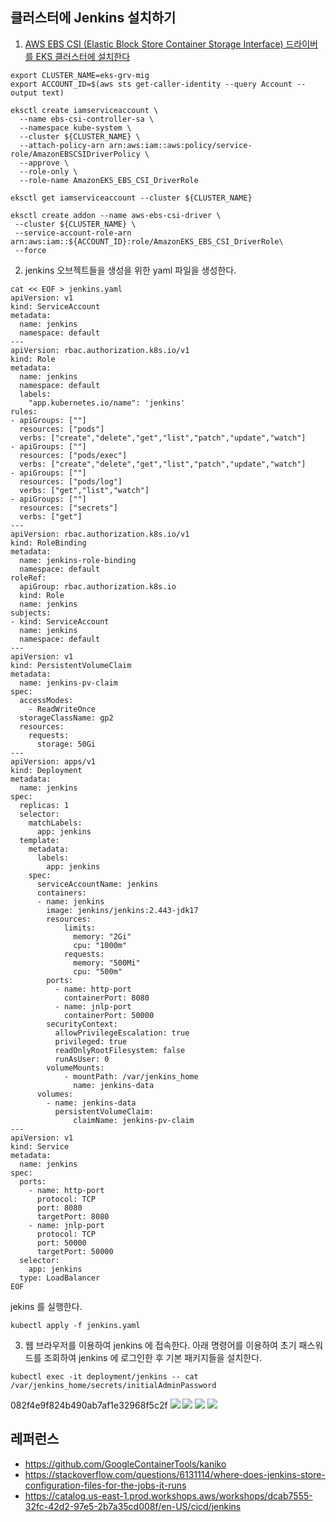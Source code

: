 ## 클러스터에 Jenkins 설치하기 ##

1. [AWS EBS CSI (Elastic Block Store Container Storage Interface) 드라이버를 EKS 클러스터에 설치한다](https://velog.io/@rockwellvinca/EKS-AWS-EBS-CSI-Driver-%EC%84%A4%EC%B9%98-%EB%B0%8F-%EA%B5%AC%EC%84%B1)
```
export CLUSTER_NAME=eks-grv-mig
export ACCOUNT_ID=$(aws sts get-caller-identity --query Account --output text)

eksctl create iamserviceaccount \
  --name ebs-csi-controller-sa \
  --namespace kube-system \
  --cluster ${CLUSTER_NAME} \
  --attach-policy-arn arn:aws:iam::aws:policy/service-role/AmazonEBSCSIDriverPolicy \
  --approve \
  --role-only \
  --role-name AmazonEKS_EBS_CSI_DriverRole

eksctl get iamserviceaccount --cluster ${CLUSTER_NAME}

eksctl create addon --name aws-ebs-csi-driver \
 --cluster ${CLUSTER_NAME} \
 --service-account-role-arn arn:aws:iam::${ACCOUNT_ID}:role/AmazonEKS_EBS_CSI_DriverRole\
 --force
```



2. jenkins 오브젝트들을 생성을 위한 yaml 파일을 생성한다. 
```
cat << EOF > jenkins.yaml
apiVersion: v1
kind: ServiceAccount
metadata:
  name: jenkins
  namespace: default
---
apiVersion: rbac.authorization.k8s.io/v1
kind: Role
metadata:
  name: jenkins
  namespace: default
  labels:
    "app.kubernetes.io/name": 'jenkins'
rules:
- apiGroups: [""]
  resources: ["pods"]
  verbs: ["create","delete","get","list","patch","update","watch"]
- apiGroups: [""]
  resources: ["pods/exec"]
  verbs: ["create","delete","get","list","patch","update","watch"]
- apiGroups: [""]
  resources: ["pods/log"]
  verbs: ["get","list","watch"]
- apiGroups: [""]
  resources: ["secrets"]
  verbs: ["get"]
---
apiVersion: rbac.authorization.k8s.io/v1
kind: RoleBinding
metadata:
  name: jenkins-role-binding
  namespace: default
roleRef:
  apiGroup: rbac.authorization.k8s.io
  kind: Role
  name: jenkins
subjects:
- kind: ServiceAccount
  name: jenkins
  namespace: default
---
apiVersion: v1
kind: PersistentVolumeClaim
metadata:
  name: jenkins-pv-claim
spec:
  accessModes:
    - ReadWriteOnce
  storageClassName: gp2
  resources:
    requests:
      storage: 50Gi
---
apiVersion: apps/v1
kind: Deployment
metadata:
  name: jenkins
spec:
  replicas: 1
  selector:
    matchLabels:
      app: jenkins
  template:
    metadata:
      labels:
        app: jenkins
    spec:
      serviceAccountName: jenkins
      containers:
      - name: jenkins
        image: jenkins/jenkins:2.443-jdk17
        resources:
            limits:
              memory: "2Gi"
              cpu: "1000m"
            requests:
              memory: "500Mi"
              cpu: "500m"
        ports:
          - name: http-port
            containerPort: 8080
          - name: jnlp-port
            containerPort: 50000
        securityContext:
          allowPrivilegeEscalation: true
          privileged: true
          readOnlyRootFilesystem: false
          runAsUser: 0
        volumeMounts:
            - mountPath: /var/jenkins_home
              name: jenkins-data
      volumes:
        - name: jenkins-data
          persistentVolumeClaim:
              claimName: jenkins-pv-claim
---
apiVersion: v1
kind: Service
metadata:
  name: jenkins
spec:
  ports:
    - name: http-port
      protocol: TCP
      port: 8080
      targetPort: 8080
    - name: jnlp-port
      protocol: TCP
      port: 50000
      targetPort: 50000
  selector:
    app: jenkins
  type: LoadBalancer
EOF
```

jekins 를 실행한다.  
```
kubectl apply -f jenkins.yaml
```

3. 웹 브라우저를 이용하여 jenkins 에 접속한다. 아래 명령어를 이용하여 초기 패스워드를 조회하여 jenkins 에 로그인한 후 기본 패키지들을 설치한다. 
```
kubectl exec -it deployment/jenkins -- cat /var/jenkins_home/secrets/initialAdminPassword
```
082f4e9f824b490ab7af1e32968f5c2f
![](https://github.com/gnosia93/eks-grv-mig/blob/main/tutorial/images/jenkins-1.png)
![](https://github.com/gnosia93/eks-grv-mig/blob/main/tutorial/images/jenkins-2.png)
![](https://github.com/gnosia93/eks-grv-mig/blob/main/tutorial/images/jenkins-3.png)
![](https://github.com/gnosia93/eks-grv-mig/blob/main/tutorial/images/jenkins-4.png)



 





## 레퍼런스 ##
* https://github.com/GoogleContainerTools/kaniko
* https://stackoverflow.com/questions/6131114/where-does-jenkins-store-configuration-files-for-the-jobs-it-runs
* https://catalog.us-east-1.prod.workshops.aws/workshops/dcab7555-32fc-42d2-97e5-2b7a35cd008f/en-US/cicd/jenkins
